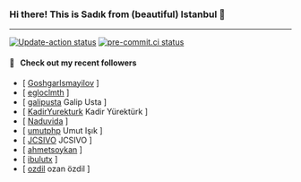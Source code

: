 ### Hi there! This is Sadık from (beautiful) Istanbul 👋

---

[![Update-action status](https://github.com/sadikkuzu/sadikkuzu/actions/workflows/sadikkuzu.yml/badge.svg)](https://github.com/sadikkuzu/sadikkuzu/actions/workflows/sadikkuzu.yml)
[![pre-commit.ci status](https://results.pre-commit.ci/badge/github/sadikkuzu/sadikkuzu/master.svg)](https://results.pre-commit.ci/latest/github/sadikkuzu/sadikkuzu/master)

#### 🔭 &nbsp; Check out my recent followers

- [ [GoshgarIsmayilov](https://github.com/GoshgarIsmayilov)  ]
- [ [egloclmth](https://github.com/egloclmth)  ]
- [ [galipusta](https://github.com/galipusta) Galip Usta ]
- [ [KadirYurekturk](https://github.com/KadirYurekturk) Kadir Yürektürk ]
- [ [Naduvida](https://github.com/Naduvida)  ]
- [ [umutphp](https://github.com/umutphp) Umut Işık ]
- [ [JCSIVO](https://github.com/JCSIVO) JCSIVO ]
- [ [ahmetsoykan](https://github.com/ahmetsoykan)  ]
- [ [ibulutx](https://github.com/ibulutx)  ]
- [ [ozdil](https://github.com/ozdil) ozan özdil ]
